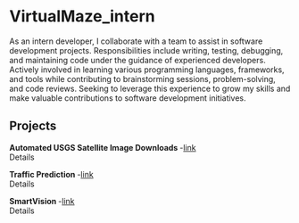 # VirtualMaze_intern

As an intern developer, I collaborate with a team to assist in software development projects. Responsibilities include writing, testing, debugging, and maintaining code under the guidance of experienced developers. Actively involved in learning various programming languages, frameworks, and tools while contributing to brainstorming sessions, problem-solving, and code reviews. Seeking to leverage this experience to grow my skills and make valuable contributions to software development initiatives.

## Projects

<b>Automated USGS Satellite Image Downloads </b> -[link](https://github.com/Jagadeeswar-reddy-c/USGS/tree/main)<br>
Details

<b>Traffic Prediction </b> -[link](https://github.com/Jagadeeswar-reddy-c/Traffic_Prediction)<br>
Details

<b>SmartVision </b> -[link](https://github.com/Jagadeeswar-reddy-c/Vehicle_Count_Estimator_App)<br>
Details
